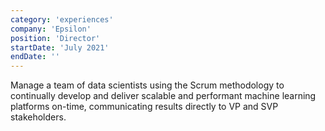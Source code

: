```yaml
---
category: 'experiences'
company: 'Epsilon'
position: 'Director'
startDate: 'July 2021'
endDate: ''
---
```


Manage a team of data scientists using the Scrum methodology to continually develop and deliver scalable and performant machine learning platforms on-time, communicating results directly to VP and SVP stakeholders.
